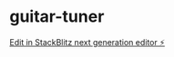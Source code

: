 # guitar-tuner

[Edit in StackBlitz next generation editor ⚡️](https://stackblitz.com/~/github.com/zhaohuaishuai/guitar-tuner)